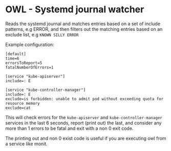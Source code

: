 # OWL - Systemd journal watcher

Reads the systemd journal and matches entries based on a set of include patterns, e.g ERROR, and then filters out the matching entries based on an exclude list, e.g `KNOWN SILLY ERROR`

Example configuration:

```
[default]
time=6
errorsToReport=5
fatalNumberOfErrors=1

[service "kube-apiserver"]
include=: E

[service "kube-controller-manager"]
include=: E
exclude=is forbidden: unable to admit pod without exceeding quota for resource memory
exclude=cat
```

This will check errors for the `kube-apiserver` and `kube-controller-manager` services in the last 6 seconds, 
report (print out) the last, and consider any more than 1 errors to be fatal and exit with a non 0 exit code.

The printing out and non 0 exist code is useful if you are executing owl from a service like monit.



